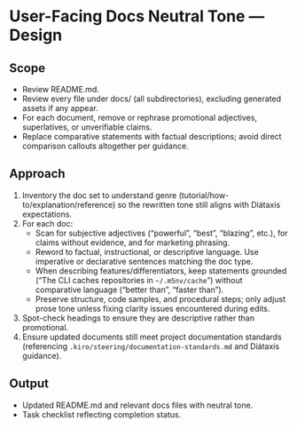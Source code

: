 # User-Facing Docs Neutral Tone — Design

## Scope
- Review README.md.
- Review every file under docs/ (all subdirectories), excluding generated assets if any appear.
- For each document, remove or rephrase promotional adjectives, superlatives, or unverifiable claims.
- Replace comparative statements with factual descriptions; avoid direct comparison callouts altogether per guidance.

## Approach
1. Inventory the doc set to understand genre (tutorial/how-to/explanation/reference) so the rewritten tone still aligns with Diátaxis expectations.
2. For each doc:
   - Scan for subjective adjectives (“powerful”, “best”, “blazing”, etc.), for claims without evidence, and for marketing phrasing.
   - Reword to factual, instructional, or descriptive language. Use imperative or declarative sentences matching the doc type.
   - When describing features/differentiators, keep statements grounded (“The CLI caches repositories in `~/.m5nv/cache`”) without comparative language (“better than”, “faster than”).
   - Preserve structure, code samples, and procedural steps; only adjust prose tone unless fixing clarity issues encountered during edits.
3. Spot-check headings to ensure they are descriptive rather than promotional.
4. Ensure updated documents still meet project documentation standards (referencing `.kiro/steering/documentation-standards.md` and Diátaxis guidance).

## Output
- Updated README.md and relevant docs files with neutral tone.
- Task checklist reflecting completion status.
